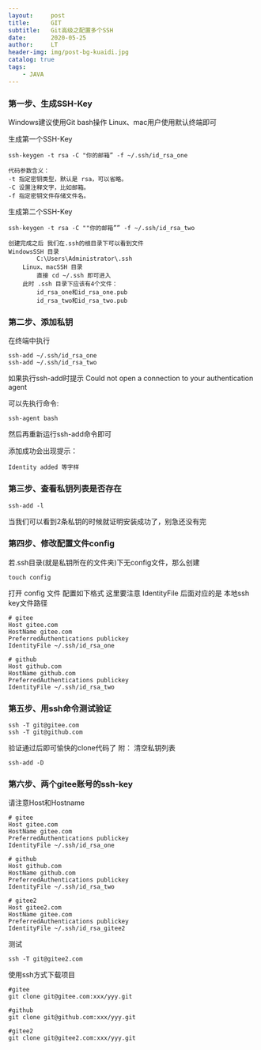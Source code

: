 ```yaml
---
layout:     post
title:      GIT
subtitle:   Git高级之配置多个SSH
date:       2020-05-25
author:     LT
header-img: img/post-bg-kuaidi.jpg
catalog: true
tags:
    - JAVA
---
```


### 第一步、生成SSH-Key
Windows建议使用Git bash操作
Linux、mac用户使用默认终端即可

生成第一个SSH-Key

```
ssh-keygen -t rsa -C "你的邮箱” -f ~/.ssh/id_rsa_one
```
```
代码参数含义：
-t 指定密钥类型，默认是 rsa，可以省略。
-C 设置注释文字，比如邮箱。
-f 指定密钥文件存储文件名。
```

生成第二个SSH-Key

```
ssh-keygen -t rsa -C ""你的邮箱”” -f ~/.ssh/id_rsa_two
```
```
创建完成之后 我们在.ssh的根目录下可以看到文件
WindowsSSH 目录
        C:\Users\Administrator\.ssh
    Linux、macSSH 目录
        直接 cd ~/.ssh 即可进入
    此时 .ssh 目录下应该有4个文件：
        id_rsa_one和id_rsa_one.pub
        id_rsa_two和id_rsa_two.pub
```

### 第二步、添加私钥
在终端中执行

  ```
ssh-add ~/.ssh/id_rsa_one 
ssh-add ~/.ssh/id_rsa_two
  ```
如果执行ssh-add时提示 Could not open a connection to your authentication agent

可以先执行命令:
```
ssh-agent bash
```

然后再重新运行ssh-add命令即可

添加成功会出现提示：
```
Identity added 等字样
```

### 第三步、查看私钥列表是否存在
```
ssh-add -l
```
当我们可以看到2条私钥的时候就证明安装成功了，别急还没有完

### 第四步、修改配置文件config
若.ssh目录(就是私钥所在的文件夹)下无config文件，那么创建
```
touch config
```
打开 config 文件 配置如下格式 这里要注意 IdentityFile 后面对应的是 本地ssh key文件路径
```
# gitee
Host gitee.com
HostName gitee.com
PreferredAuthentications publickey
IdentityFile ~/.ssh/id_rsa_one

# github
Host github.com
HostName github.com
PreferredAuthentications publickey
IdentityFile ~/.ssh/id_rsa_two
```

### 第五步、用ssh命令测试验证
```
ssh -T git@gitee.com
ssh -T git@github.com
```

验证通过后即可愉快的clone代码了
附：
清空私钥列表

```
ssh-add -D
```

### 第六步、两个gitee账号的ssh-key
请注意Host和Hostname
```
# gitee
Host gitee.com
HostName gitee.com
PreferredAuthentications publickey
IdentityFile ~/.ssh/id_rsa_one

# github
Host github.com
HostName github.com
PreferredAuthentications publickey
IdentityFile ~/.ssh/id_rsa_two

# gitee2
Host gitee2.com
HostName gitee.com
PreferredAuthentications publickey
IdentityFile ~/.ssh/id_rsa_gitee2
```
测试
```
ssh -T git@gitee2.com
```
使用ssh方式下载项目
```
#gitee
git clone git@gitee.com:xxx/yyy.git

#github
git clone git@github.com:xxx/yyy.git

#gitee2
git clone git@gitee2.com:xxx/yyy.git
```

